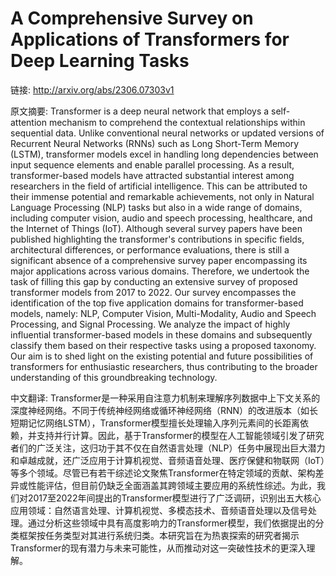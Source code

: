 # A Comprehensive Survey on Applications of Transformers for Deep Learning Tasks

链接: http://arxiv.org/abs/2306.07303v1

原文摘要:
Transformer is a deep neural network that employs a self-attention mechanism
to comprehend the contextual relationships within sequential data. Unlike
conventional neural networks or updated versions of Recurrent Neural Networks
(RNNs) such as Long Short-Term Memory (LSTM), transformer models excel in
handling long dependencies between input sequence elements and enable parallel
processing. As a result, transformer-based models have attracted substantial
interest among researchers in the field of artificial intelligence. This can be
attributed to their immense potential and remarkable achievements, not only in
Natural Language Processing (NLP) tasks but also in a wide range of domains,
including computer vision, audio and speech processing, healthcare, and the
Internet of Things (IoT). Although several survey papers have been published
highlighting the transformer's contributions in specific fields, architectural
differences, or performance evaluations, there is still a significant absence
of a comprehensive survey paper encompassing its major applications across
various domains. Therefore, we undertook the task of filling this gap by
conducting an extensive survey of proposed transformer models from 2017 to
2022. Our survey encompasses the identification of the top five application
domains for transformer-based models, namely: NLP, Computer Vision,
Multi-Modality, Audio and Speech Processing, and Signal Processing. We analyze
the impact of highly influential transformer-based models in these domains and
subsequently classify them based on their respective tasks using a proposed
taxonomy. Our aim is to shed light on the existing potential and future
possibilities of transformers for enthusiastic researchers, thus contributing
to the broader understanding of this groundbreaking technology.

中文翻译:
Transformer是一种采用自注意力机制来理解序列数据中上下文关系的深度神经网络。不同于传统神经网络或循环神经网络（RNN）的改进版本（如长短期记忆网络LSTM），Transformer模型擅长处理输入序列元素间的长距离依赖，并支持并行计算。因此，基于Transformer的模型在人工智能领域引发了研究者们的广泛关注，这归功于其不仅在自然语言处理（NLP）任务中展现出巨大潜力和卓越成就，还广泛应用于计算机视觉、音频语音处理、医疗保健和物联网（IoT）等多个领域。尽管已有若干综述论文聚焦Transformer在特定领域的贡献、架构差异或性能评估，但目前仍缺乏全面涵盖其跨领域主要应用的系统性综述。为此，我们对2017至2022年间提出的Transformer模型进行了广泛调研，识别出五大核心应用领域：自然语言处理、计算机视觉、多模态技术、音频语音处理以及信号处理。通过分析这些领域中具有高度影响力的Transformer模型，我们依据提出的分类框架按任务类型对其进行系统归类。本研究旨在为热衷探索的研究者揭示Transformer的现有潜力与未来可能性，从而推动对这一突破性技术的更深入理解。
